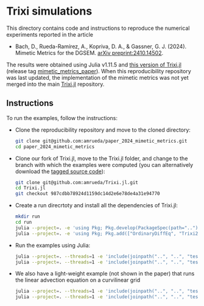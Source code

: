 # Trixi simulations

This directory contains code and instructions to reproduce the numerical
experiments reported in the article

* Bach, D., Rueda-Ramírez, A., Kopriva, D. A., & Gassner, G. J. (2024). Mimetic Metrics for the DGSEM. [arXiv preprint:2410.14502](https://arxiv.org/abs/2410.14502).

The results were obtained using Julia v1.11.5 and [this version of Trixi.jl](https://github.com/amrueda/Trixi.jl/tree/987cdbb78924d1159dc14d2e6e78de4a31e94770) (release tag [mimetic_metrics_paper](https://github.com/amrueda/Trixi.jl/releases/tag/mimetic_metrics_paper)). When this reproducibility repository was last updated, the implementation of the mimetic metrics was not yet merged into the main [Trixi.jl](https://github.com/trixi-framework/Trixi.jl/) repository.

## Instructions

To run the examples, follow the instructions:

* Clone the reproducibility repository and move to the cloned directory:
   ```bash
  git clone git@github.com:amrueda/paper_2024_mimetic_metrics.git
  cd paper_2024_mimetic_metrics
  ```
* Clone our fork of Trixi.jl, move to the Trixi.jl folder, and change to the branch with which the examples were computed (you can alternatively download the [tagged source code](https://github.com/amrueda/Trixi.jl/releases/tag/mimetic_metrics_paper)):
  ```bash
  git clone git@github.com:amrueda/Trixi.jl.git
  cd Trixi.jl
  git checkout 987cdbb78924d1159dc14d2e6e78de4a31e94770
  ```
* Create a run direcrtoty and install all the dependencies of Trixi.jl:
  ```bash
  mkdir run
  cd run
  julia --project=. -e 'using Pkg; Pkg.develop(PackageSpec(path=".."))' # Install local Trixi.jl clone
  julia --project=. -e 'using Pkg; Pkg.add(["OrdinaryDiffEq", "Trixi2Vtk", "Plots", "StaticArrays"])' # Install additional packages
  ```
* Run the examples using Julia:
  ```bash
  julia --project=. --threads=1 -e 'include(joinpath("..", "..", "tests", "elixir_advection_free_stream_mimetic_metrics.jl"))'
  julia --project=. --threads=1 -e 'include(joinpath("..", "..", "tests", "elixir_euler_free_stream_mimetic_metrics.jl"))'
  ```
* We also have a light-weight example (not shown in the paper) that runs the linear advection equation on a curvilinear grid
  ```bash
  julia --project=. --threads=1 -e 'include(joinpath("..", "..", "tests", "elixir_advection_free_stream_mimetic_metrics.jl"))'
  julia --project=. --threads=1 -e 'include(joinpath("..", "..", "tests", "elixir_euler_free_stream_mimetic_metrics.jl"))'
  ```
